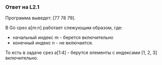 ### Ответ на L2.1

Программа выведет: [77 78 79].

В Go срез a[m:n] работает слежующим образом, где:
- начальный индекс m - берется включительно
- конечный индекс n - не включается.

То есть в задаче срез a[1:4] - берутся элементы с индексами [1, 2, 3] включительно.